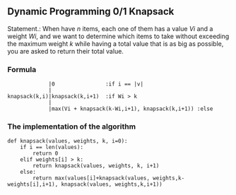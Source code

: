 ## Dynamic Programming 0/1 Knapsack

Statement.:
When have _n_ items, each one of them has a value _Vi_ and a weight _Wi_, and we want to determine which items to take without exceeding the maximum weight _k_ while having a total value that is as big as possible, you are asked to return their total value.

### Formula

```
             |0                :if i == |v|
             |
knapsack(k,i)|knapsack(k,i+1)  :if Wi > k
             |
             |max(Vi + knapsack(k-Wi,i+1), knapsack(k,i+1)) :else
```

### The implementation of the algorithm

```
def knapsack(values, weights, k, i=0):
    if i == len(values):
        return 0
    elif weights[i] > k:
        return knapsack(values, weights, k, i+1)
    else:
        return max(values[i]+knapsack(values, weights,k-weights[i],i+1), knapsack(values, weights,k,i+1))
```



